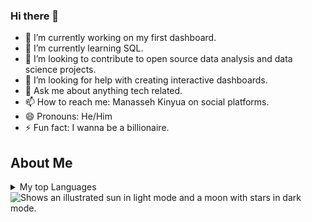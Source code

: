 ### Hi there 👋

<!--
**GeminiKinyua/GeminiKinyua** is a ✨ _special_ ✨ repository because its `README.md` (this file) appears on your GitHub profile.

Here are some ideas to get you started:
-->
- 🔭 I’m currently working on my first dashboard.
- 🌱 I’m currently learning SQL.
- 👯 I’m looking to contribute to open source data analysis and data science projects.
- 🤔 I’m looking for help with creating interactive dashboards.
- 💬 Ask me about anything tech related.
- 📫 How to reach me: Manasseh Kinyua on social platforms.
- 😄 Pronouns: He/Him
- ⚡ Fun fact: I wanna be a billionaire.
## About Me
<details>
<summary>My top Languages</summary>
     1| Python    
     2| R         
     3| SQL       
</details> 
<picture>
  <source media="(prefers-color-scheme: dark)" srcset="https://user-images.githubusercontent.com/25423296/163456776-7f95b81a-f1ed-45f7-b7ab-8fa810d529fa.png">
  <source media="(prefers-color-scheme: light)" srcset="https://user-images.githubusercontent.com/25423296/163456779-a8556205-d0a5-45e2-ac17-42d089e3c3f8.png">
  <img alt="Shows an illustrated sun in light mode and a moon with stars in dark mode." src="https://user-images.githubusercontent.com/25423296/163456779-a8556205-d0a5-45e2-ac17-42d089e3c3f8.png">
</picture>
